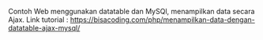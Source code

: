 Contoh Web menggunakan datatable dan MySQl, menampilkan data secara Ajax. 
Link tutorial : https://bisacoding.com/php/menampilkan-data-dengan-datatable-ajax-mysql/
